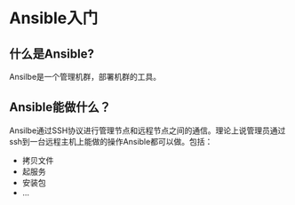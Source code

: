 # Ansible入门


## 什么是Ansible?


Ansilbe是一个管理机群，部署机群的工具。

## Ansible能做什么？


Ansilbe通过SSH协议进行管理节点和远程节点之间的通信。理论上说管理员通过ssh到一台远程主机上能做的操作Ansible都可以做。包括：
* 拷贝文件
* 起服务
* 安装包
* ...

